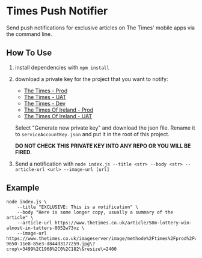 Times Push Notifier
===================

Send push notifications for exclusive articles on The Times' mobile apps via the command line.

How To Use
----------

1. install dependencies with `npm install`
2. download a private key for the project that you want to notify:
    - [The Times - Prod](https://console.firebase.google.com/u/0/project/times-smartphone-prod/settings/serviceaccounts/adminsdk)
    - [The Times - UAT](https://console.firebase.google.com/u/0/project/times-smartphoned-uat/settings/serviceaccounts/adminsdk)
    - [The Times - Dev](https://console.firebase.google.com/u/0/project/times-development/settings/serviceaccounts/adminsdk)
    - [The Times Of Ireland - Prod](https://console.firebase.google.com/u/0/project/times-ireland-smartphone-prod/settings/serviceaccounts/adminsdk)
    - [The Times Of Ireland - UAT](https://console.firebase.google.com/u/0/project/times-ireland-smartphoned-uat/settings/serviceaccounts/adminsdk)

    Select "Generate new private key" and download the json file. Rename it to `serviceAccountKey.json` and put it in the root of this project.

    **DO NOT CHECK THIS PRIVATE KEY INTO ANY REPO OR YOU WILL BE FIRED**.

3. Send a notification with `node index.js --title <str> --body <str> --article-url <url> --image-url [url]`

Example
-------

```terminal
node index.js \
    --title "EXCLUSIVE: This is a notification" \
    --body "Here is some longer copy, usually a summary of the article" \
    --article-url https://www.thetimes.co.uk/article/58m-lottery-win-almost-in-tatters-0052w73vz \
    --image-url https://www.thetimes.co.uk/imageserver/image/methode%2Ftimes%2Fprod%2Fweb%2Fbin%2Fefa6f8cc-9650-11e8-85e3-d844d3177259.jpg\?crop\=3499%2C1968%2C0%2C182\&resize\=2400
```
